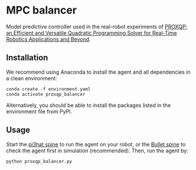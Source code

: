 # MPC balancer

Model predictive controller used in the real-robot experiments of [PROXQP: an Efficient and Versatile Quadratic Programming Solver for Real-Time Robotics Applications and Beyond](https://inria.hal.science/hal-04198663v2).

## Installation

We recommend using Anaconda to install the agent and all dependencies in a clean environment:

```console
conda create -f environment.yaml
conda activate proxqp_balancer
```

Alternatively, you should be able to install the packages listed in the environment file from PyPI.

## Usage

Start the [pi3hat spine](https://upkie.github.io/upkie/spines.html#pi3hat-spine) to run the agent on your robot, or the [Bullet spine](https://upkie.github.io/upkie/spines.html#bullet-spine) to check the agent first in simulation (recommended). Then, run the agent by:

```console
python proxqp_balancer.py
```
